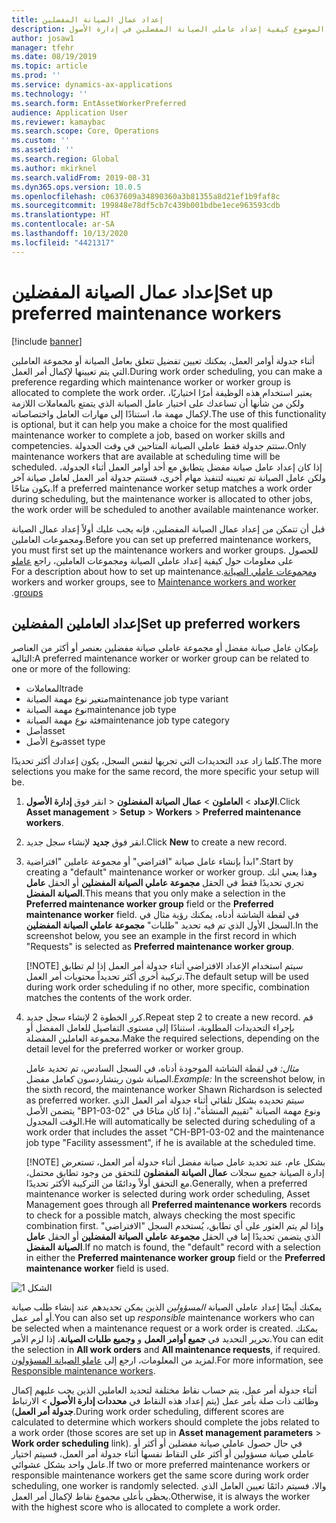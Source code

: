 ```yaml
---
title: إعداد عمال الصيانة المفضلين
description: يشرح هذا الموضوع كيفية إعداد عاملي الصيانة المفضلين في إدارة الأصول.
author: josaw1
manager: tfehr
ms.date: 08/19/2019
ms.topic: article
ms.prod: ''
ms.service: dynamics-ax-applications
ms.technology: ''
ms.search.form: EntAssetWorkerPreferred
audience: Application User
ms.reviewer: kamaybac
ms.search.scope: Core, Operations
ms.custom: ''
ms.assetid: ''
ms.search.region: Global
ms.author: mkirknel
ms.search.validFrom: 2019-08-31
ms.dyn365.ops.version: 10.0.5
ms.openlocfilehash: c0637609a34890360a3b81355a8d21ef1b9faf8c
ms.sourcegitcommit: 199848e78df5cb7c439b001bdbe1ece963593cdb
ms.translationtype: HT
ms.contentlocale: ar-SA
ms.lasthandoff: 10/13/2020
ms.locfileid: "4421317"
---
```

# <a name="set-up-preferred-maintenance-workers"></a><span data-ttu-id="48120-103">إعداد عمال الصيانة المفضلين</span><span class="sxs-lookup"><span data-stu-id="48120-103">Set up preferred maintenance workers</span></span>

[!include [banner](../../includes/banner.md)]

 

<span data-ttu-id="48120-104">أثناء جدولة أوامر العمل، يمكنك تعيين تفضيل تتعلق بعامل الصيانة أو مجموعة العاملين التي يتم تعيينها لإكمال أمر العمل.</span><span class="sxs-lookup"><span data-stu-id="48120-104">During work order scheduling, you can make a preference regarding which maintenance worker or worker group is allocated to complete the work order.</span></span> <span data-ttu-id="48120-105">يعتبر استخدام هذه الوظيفة أمرًا اختياريًا، ولكن من شأنها أن تساعدك على اختيار عامل الصيانة الذي يتمتع بالمعاملات اللازمة لإكمال مهمة ما، استنادًا إلى مهارات العامل واختصاصاته.</span><span class="sxs-lookup"><span data-stu-id="48120-105">The use of this functionality is optional, but it can help you make a choice for the most qualified maintenance worker to complete a job, based on worker skills and competencies.</span></span> <span data-ttu-id="48120-106">ستتم جدولة فقط عاملي الصيانة المتاحين في وقت الجدولة.</span><span class="sxs-lookup"><span data-stu-id="48120-106">Only maintenance workers that are available at scheduling time will be scheduled.</span></span> <span data-ttu-id="48120-107">إذا كان إعداد عامل صيانة مفضل يتطابق مع أحد أوامر العمل أثناء الجدولة، ولكن عامل الصيانة تم تعيينه لتنفيذ مهام أخرى، فستتم جدولة أمر العمل لعامل صيانة آخر يكون متاحًا.</span><span class="sxs-lookup"><span data-stu-id="48120-107">If a preferred maintenance worker setup matches a work order during scheduling, but the maintenance worker is allocated to other jobs, the work order will be scheduled to another available maintenance worker.</span></span>

<span data-ttu-id="48120-108">قبل أن تتمكن من إعداد عمال الصيانة المفضلين، فإنه يجب عليك أولاً إعداد عمال الصيانة ومجموعات العاملين.</span><span class="sxs-lookup"><span data-stu-id="48120-108">Before you can set up preferred maintenance workers, you must first set up the maintenance workers and worker groups.</span></span> <span data-ttu-id="48120-109">للحصول على معلومات حول كيفية إعداد عاملي الصيانة ومجموعات العاملين، راجع [‏‫عاملو ومجموعات عاملي الصيانة](../setup-for-objects/workers-and-worker-groups.md).</span><span class="sxs-lookup"><span data-stu-id="48120-109">For a description about how to set up maintenance workers and worker groups, see to [Maintenance workers and worker groups](../setup-for-objects/workers-and-worker-groups.md).</span></span>

## <a name="set-up-preferred-workers"></a><span data-ttu-id="48120-110">إعداد العاملين المفضلين</span><span class="sxs-lookup"><span data-stu-id="48120-110">Set up preferred workers</span></span>

<span data-ttu-id="48120-111">بإمكان عامل صيانة مفضل أو مجموعة عاملي صيانة مفضلين بعنصر أو أكثر من العناصر التالية:</span><span class="sxs-lookup"><span data-stu-id="48120-111">A preferred maintenance worker or worker group can be related to one or more of the following:</span></span>

- <span data-ttu-id="48120-112">المعاملات</span><span class="sxs-lookup"><span data-stu-id="48120-112">trade</span></span>  
- <span data-ttu-id="48120-113">متغير نوع مهمة الصيانة</span><span class="sxs-lookup"><span data-stu-id="48120-113">maintenance job type variant</span></span>  
- <span data-ttu-id="48120-114">نوع مهمة الصيانة</span><span class="sxs-lookup"><span data-stu-id="48120-114">maintenance job type</span></span>  
- <span data-ttu-id="48120-115">فئة نوع مهمة الصيانة</span><span class="sxs-lookup"><span data-stu-id="48120-115">maintenance job type category</span></span>  
- <span data-ttu-id="48120-116">أصل</span><span class="sxs-lookup"><span data-stu-id="48120-116">asset</span></span>  
- <span data-ttu-id="48120-117">نوع الأصل</span><span class="sxs-lookup"><span data-stu-id="48120-117">asset type</span></span>  

<span data-ttu-id="48120-118">كلما زاد عدد التحديدات التي تجريها لنفس السجل، يكون إعدادك أكثر تحديدًا.</span><span class="sxs-lookup"><span data-stu-id="48120-118">The more selections you make for the same record, the more specific your setup will be.</span></span>

1. <span data-ttu-id="48120-119">انقر فوق **إدارة الأصول‏‎** > **الإعداد** > **العاملون** > **‏‫عمال الصيانة المفضلون‬**.</span><span class="sxs-lookup"><span data-stu-id="48120-119">Click **Asset management** > **Setup** > **Workers** > **Preferred maintenance workers**.</span></span>

2. <span data-ttu-id="48120-120">انقر فوق **جديد** لإنشاء سجل جديد.</span><span class="sxs-lookup"><span data-stu-id="48120-120">Click **New** to create a new record.</span></span>

3. <span data-ttu-id="48120-121">ابدأ بإنشاء عامل صيانة "افتراضي" أو مجموعة عاملين "افتراضية".</span><span class="sxs-lookup"><span data-stu-id="48120-121">Start by creating a "default" maintenance worker or worker group.</span></span> <span data-ttu-id="48120-122">وهذا يعني انك تجري تحديدًا فقط في الحقل **مجموعة عاملي الصيانة المفضلين** أو الحقل **عامل الصيانة المفضل**.</span><span class="sxs-lookup"><span data-stu-id="48120-122">This means that you only make a selection in the **Preferred maintenance worker group** field or the **Preferred maintenance worker** field.</span></span> <span data-ttu-id="48120-123">في لقطة الشاشة أدناه، يمكنك رؤية مثال في السجل الأول الذي تم فيه تحديد "طلبات" **مجموعة عاملي الصيانة المفضلين**.</span><span class="sxs-lookup"><span data-stu-id="48120-123">In the screenshot below, you see an example in the first record in which "Requests" is selected as **Preferred maintenance worker group**.</span></span>

    [!NOTE] <span data-ttu-id="48120-124">سيتم استخدام الإعداد الافتراضي أثناء جدولة أمر العمل إذا لم تطابق تركيبة أخرى أكثر تحديداً محتويات أمر العمل.</span><span class="sxs-lookup"><span data-stu-id="48120-124">The default setup will be used during work order scheduling if no other, more specific, combination matches the contents of the work order.</span></span>

4. <span data-ttu-id="48120-125">كرر الخطوة 2 لإنشاء سجل جديد.</span><span class="sxs-lookup"><span data-stu-id="48120-125">Repeat step 2 to create a new record.</span></span> <span data-ttu-id="48120-126">قم بإجراء التحديدات المطلوبة، استنادًا إلى مستوى التفاصيل للعامل المفضل أو مجموعة العاملين المفضلة.</span><span class="sxs-lookup"><span data-stu-id="48120-126">Make the required selections, depending on the detail level for the preferred worker or worker group.</span></span> 

    <span data-ttu-id="48120-127">*مثال:* في لقطة الشاشة الموجودة أدناه، في السجل السادس، تم تحديد عامل الصيانة شون ريتشاردسون كعامل مفضل.</span><span class="sxs-lookup"><span data-stu-id="48120-127">*Example:* In the screenshot below, in the sixth record, the maintenance worker Shawn Richardson is selected as preferred worker.</span></span> <span data-ttu-id="48120-128">سيتم تحديده بشكل تلقائي أثناء جدولة أمر العمل الذي يتضمن الأصل "BP1-03-02" ونوع مهمة الصيانة "تقييم المنشأة"، إذا كان متاحًا في الوقت المجدول.</span><span class="sxs-lookup"><span data-stu-id="48120-128">He will automatically be selected during scheduling of a work order that includes the asset "CH-BP1-03-02 and the maintenance job type "Facility assessment", if he is available at the scheduled time.</span></span>

    [!NOTE] <span data-ttu-id="48120-129">بشكل عام، عند تحديد عامل صيانة مفضل أثناء جدولة أمر العمل، تستعرض إدارة الصيانة جميع سجلات **عمال الصيانة المفضلون‬** للتحقق من وجود تطابق محتمل، مع التحقق أولاً ودائمًا من التركيبة الأكثر تحديدًا.</span><span class="sxs-lookup"><span data-stu-id="48120-129">Generally, when a preferred maintenance worker is selected during work order scheduling, Asset Management goes through all **Preferred maintenance workers** records to check for a possible match, always checking the most specific combination first.</span></span> <span data-ttu-id="48120-130">وإذا لم يتم العثور على أي تطابق، يُستخدم السجل "الافتراضي" الذي يتضمن تحديدًا إما في الحقل **مجموعة عاملي الصيانة المفضلين** أو الحقل **عامل‏‎ الصيانة المفضل**.</span><span class="sxs-lookup"><span data-stu-id="48120-130">If no match is found, the "default" record with a selection in either the **Preferred maintenance worker group** field or the **Preferred maintenance worker** field is used.</span></span>

![الشكل 1](media/02-work-order-scheduling.png)

<span data-ttu-id="48120-132">يمكنك أيضًا إعداد عاملي الصيانة *المسؤولين* الذين يمكن تحديدهم عند إنشاء طلب صيانة أو أمر عمل.</span><span class="sxs-lookup"><span data-stu-id="48120-132">You can also set up *responsible* maintenance workers who can be selected when a maintenance request or a work order is created.</span></span> <span data-ttu-id="48120-133">يمكنك تحرير التحديد في **جميع أوامر العمل** و **وجميع طلبات الصيانة**، إذا لزم الأمر.</span><span class="sxs-lookup"><span data-stu-id="48120-133">You can edit the selection in **All work orders** and **All maintenance requests**, if required.</span></span> <span data-ttu-id="48120-134">لمزيد من المعلومات، ارجع إلى [عاملو الصيانة المسؤولون‬](../setup-for-maintenance-requests/responsible-workers.md).</span><span class="sxs-lookup"><span data-stu-id="48120-134">For more information, see [Responsible maintenance workers](../setup-for-maintenance-requests/responsible-workers.md).</span></span>

<span data-ttu-id="48120-135">أثناء جدولة أمر عمل، يتم حساب نقاط مختلفة لتحديد العاملين الذين يجب عليهم إكمال وظائف ذات صلة بأمر عمل (يتم إعداد هذه النقاط في **محددات إدارة الأصول‬** > الارتباط **جدولة أمر العمل‬**).</span><span class="sxs-lookup"><span data-stu-id="48120-135">During work order scheduling, different scores are calculated to determine which workers should complete the jobs related to a work order (those scores are set up in **Asset management parameters** > **Work order scheduling** link).</span></span> <span data-ttu-id="48120-136">في حال حصول عاملي صيانة مفضلين أو أكثر أو عاملي صيانة مسؤولين أو أكثر على النقاط نفسها أثناء جدولة أمر العمل، فسيتم اختيار عامل واحد بشكل عشوائي.</span><span class="sxs-lookup"><span data-stu-id="48120-136">If two or more preferred maintenance workers or responsible maintenance workers get the same score during work order scheduling, one worker is randomly selected.</span></span> <span data-ttu-id="48120-137">والا، فسيتم دائمًا تعيين العامل الذي يحظى بأعلى مجموع نقاط لإكمال أمر العمل.</span><span class="sxs-lookup"><span data-stu-id="48120-137">Otherwise, it is always the worker with the highest score who is allocated to complete a work order.</span></span>

